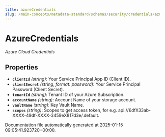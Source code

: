 ```yaml
---
title: azureCredentials
slug: /main-concepts/metadata-standard/schemas/security/credentials/azurecredentials
---
```


# AzureCredentials

*Azure Cloud Credentials*

## Properties

- **`clientId`** *(string)*: Your Service Principal App ID (Client ID).
- **`clientSecret`** *(string, format: password)*: Your Service Principal Password (Client Secret).
- **`tenantId`** *(string)*: Tenant ID of your Azure Subscription.
- **`accountName`** *(string)*: Account Name of your storage account.
- **`vaultName`** *(string)*: Key Vault Name.
- **`scopes`** *(string)*: Scopes to get access token, for e.g. api://6dfX33ab-XXXX-49df-XXXX-3459eX817d3e/.default.


Documentation file automatically generated at 2025-01-15 09:05:41.923720+00:00.
